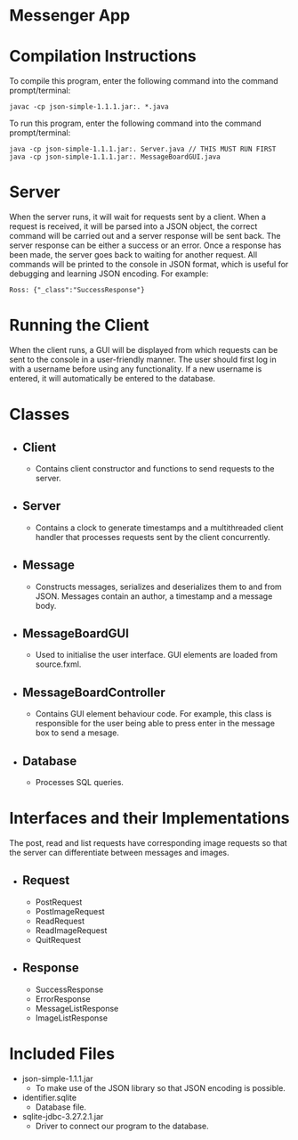 # Messenger App
# Compilation Instructions
To compile this program, enter the following command into the command prompt/terminal:
```
javac -cp json-simple-1.1.1.jar:. *.java
```
To run this program, enter the following command into the command prompt/terminal:
```
java -cp json-simple-1.1.1.jar:. Server.java // THIS MUST RUN FIRST
java -cp json-simple-1.1.1.jar:. MessageBoardGUI.java
```
# Server
When the server runs, it will wait for requests sent by a client. When a request is received, it will be parsed into a JSON object, the correct command will be carried out and a server response will be sent back. The server response can be either a success or an error. Once a response has been made, the server goes back to waiting for another request. All commands will be printed to the console in JSON format, which is useful for debugging and learning JSON encoding. For example:
```
Ross: {"_class":"SuccessResponse"}
```
# Running the Client
When the client runs, a GUI will be displayed from which requests can be sent to the console in a user-friendly manner. The user should first log in with a username before using any functionality. If a new username is entered, it will automatically be entered to the database.

# Classes
- Client
  -
  - Contains client constructor and functions to send requests to the server.
- Server
  -
  - Contains a clock to generate timestamps and a multithreaded client handler that processes requests sent by the client concurrently.
- Message
  -
  - Constructs messages, serializes and deserializes them to and from JSON. Messages contain an author, a timestamp and a message body.
- MessageBoardGUI
  -
  - Used to initialise the user interface. GUI elements are loaded from source.fxml.
- MessageBoardController
  -
  - Contains GUI element behaviour code. For example, this class is responsible for the user being able to press enter in the message box to send a mesage.
- Database
  -
  - Processes SQL queries.

# Interfaces and their Implementations
The post, read and list requests have corresponding image requests so that the server can differentiate between messages and images.
- Request
  -
  - PostRequest
  - PostImageRequest
  - ReadRequest
  - ReadImageRequest
  - QuitRequest
- Response
  -
  - SuccessResponse
  - ErrorResponse
  - MessageListResponse
  - ImageListResponse
  
# Included Files
- json-simple-1.1.1.jar
  - To make use of the JSON library so that JSON encoding is possible.
- identifier.sqlite
  - Database file.
- sqlite-jdbc-3.27.2.1.jar
  - Driver to connect our program to the database.
